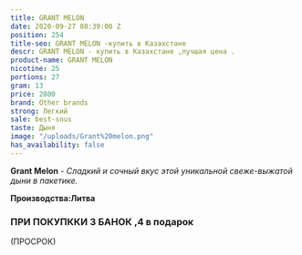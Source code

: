 ```yaml
---
title: GRANT MELON
date: 2020-09-27 08:39:00 Z
position: 254
title-seo: GRANT MELON -купить в Казахстане
descr: GRANT MELON - купить в Казахстане ,лучшая цена .
product-name: GRANT MELON
nicotine: 25
portions: 27
gram: 13
price: 2800
brand: Other brands
strong: Легкий
sale: best-snus
taste: Дыня
image: "/uploads/Grant%20melon.png"
has_availability: false
---
```


**Grant Melon** - *Сладкий и сочный вкус этой уникальной свеже-выжатой дыни в пакетике.*

**Производства:Литва**

### ПРИ ПОКУПККИ 3 БАНОК ,4 в подарок

(ПРОСРОК)